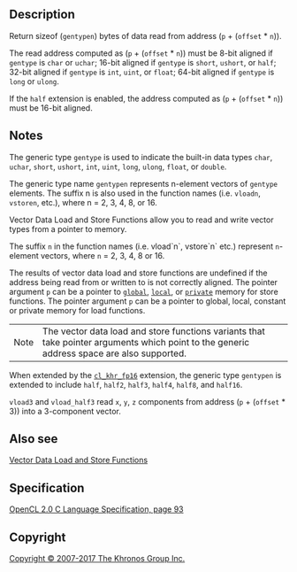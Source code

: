 
## Description

Return sizeof (`gentypen`) bytes of data read from address (`p` +
(`offset` \* `n`)).

The read address computed as (`p` + (`offset` \* `n`)) must be 8-bit
aligned if `gentype` is `char` or `uchar`; 16-bit aligned if `gentype`
is `short`, `ushort`, or `half`; 32-bit aligned if `gentype` is `int`,
`uint`, or `float`; 64-bit aligned if `gentype` is `long` or `ulong`.

If the `half` extension is enabled, the address computed as (`p` +
(`offset` \* `n`)) must be 16-bit aligned.

## Notes

The generic type `gentype` is used to indicate the built-in data types
`char`, `uchar`, `short`, `ushort`, `int`, `uint`, `long`, `ulong`,
`float`, or `double`.

The generic type name `gentypen` represents n-element vectors of
`gentype` elements. The suffix n is also used in the function names
(i.e. `vloadn`, `vstoren`, etc.), where n = 2, 3, 4, 8, or 16.

Vector Data Load and Store Functions allow you to read and write vector
types from a pointer to memory.

The suffix `n` in the function names (i.e. vload\`n\`, vstore\`n\` etc.)
represent `n`-element vectors, where `n` = 2, 3, 4, 8 or 16.

The results of vector data load and store functions are undefined if the
address being read from or written to is not correctly aligned. The
pointer argument `p` can be a pointer to [`global`](global.html),
[`local`](local.html), or [`private`](private.html) memory for store
functions. The pointer argument `p` can be a pointer to global, local,
constant or private memory for load functions.

|   |   |
---|---|
|  Note                              |  The vector data load and store      functions variants that take        pointer arguments which point to    the generic address space are       also supported.                   |

When extended by the [`cl_khr_fp16`](cl_khr_fp16.html) extension, the
generic type `gentypen` is extended to include `half`, `half2`, `half3`,
`half4`, `half8`, and `half16`.

`vload3` and `vload_half3` read `x`, `y`, `z` components from address
(`p` + (`offset` \* 3)) into a 3-component vector.

## Also see

[Vector Data Load and Store
Functions](vectorDataLoadandStoreFunctions.html)

## Specification

[OpenCL 2.0 C Language Specification, page
93](https://www.khronos.org/registry/cl/specs/opencl-2.0-openclc.pdf#page=93)

## Copyright

[Copyright © 2007-2017 The Khronos Group Inc.](copyright.html)
